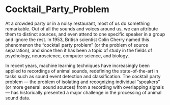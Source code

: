 # Cocktail_Party_Problem

At a crowded party or in a noisy restaurant, most of us do something remarkable. Out of all the sounds and voices around us, we can attribute them to distinct sources, and even attend to one specific speaker in a group and ignore the rest. In 1953, British scientist Colin Cherry named this phenomenon the “cocktail party problem” (or the problem of source separation), and since then it has been a topic of study in the fields of psychology, neuroscience, computer science, and biology.

In recent years, machine learning techniques have increasingly been applied to recordings of animal sounds, redefining the state-of-the-art in tasks such as sound event detection and classification. The cocktail party problem — the problem of isolating and recognizing individual “speakers” (or more general: sound sources) from a recording with overlapping signals — has historically presented a major challenge in the processing of animal sound data.
